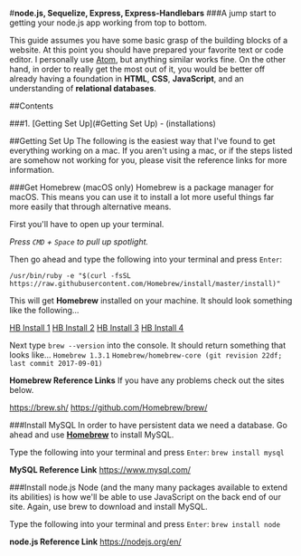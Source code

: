 #**node.js, Sequelize, Express, Express-Handlebars**
###A jump start to getting your node.js app working from top to bottom.

This guide assumes you have some basic grasp of the building blocks of a website. At this point you should have prepared your favorite text or code editor. I personally use [Atom](https://atom.io/), but anything similar works fine. On the other hand, in order to really get the most out of it, you would be better off already having a foundation in **HTML**, **CSS**, **JavaScript**, and an understanding of **relational databases**.

##Contents

###1. [Getting Set Up](#Getting Set Up) - (installations)


##Getting Set Up
The following is the easiest way that I've found to get everything working on a mac. If you aren't using a mac, or if the steps listed are somehow not working for you, please visit the reference links for more information.

###Get Homebrew (macOS only)
Homebrew is a package manager for macOS. This means you can use it to install a lot more useful things far more easily that through alternative means.

First you'll have to open up your terminal.

_Press `CMD` + `Space` to pull up spotlight._

Then go ahead and type the following into your terminal and press `Enter`:

`/usr/bin/ruby -e "$(curl -fsSL https://raw.githubusercontent.com/Homebrew/install/master/install)"`

This will get **Homebrew** installed on your machine. It should look something like the following...

[HB Install 1](./RMimages/1.png)
[HB Install 2](./RMimages/2.png)
[HB Install 3](./RMimages/3.png)
[HB Install 4](./RMimages/4.png)

Next type `brew --version` into the console.
It should return something that looks like...
`Homebrew 1.3.1`
`Homebrew/homebrew-core (git revision 22df; last commit 2017-09-01)`

**Homebrew Reference Links**
If you have any problems check out the sites below.

<https://brew.sh/>
<https://github.com/Homebrew/brew/>


###Install MySQL
In order to have persistent data we need a database. Go ahead and use [**Homebrew**](https://brew.sh/) to install MySQL.

Type the following into your terminal and press `Enter`:
`brew install mysql`

**MySQL Reference Link**
<https://www.mysql.com/>

###Install node.js
Node (and the many many packages available to extend its abilities) is how we'll be able to use JavaScript on the back end of our site. Again, use brew to download and install MySQL.

Type the following into your terminal and press `Enter`:
`brew install node`

**node.js Reference Link**
<https://nodejs.org/en/>
